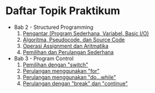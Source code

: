 # Daftar Topik Praktikum

- Bab 2 - Structured Programming
    1. [Pengantar (Program Sederhana, Variabel, Basic I/O)](Bab2-StructuredProgramming/1-PengantarProgramSederhanaVariabel.md)
    2. [Algoritma, Pseudocode, dan Source Code](Bab2-StructuredProgramming/2-AlgoritmaPseudocodeSourcecode.md)
    3. [Operasi Assignment dan Aritmatika](Bab2-StructuredProgramming/3-OperasiAssignmentDanAritmatika.md)
    4. [Pemilihan dan Perulangan Sederhana](Bab2-StructuredProgramming/4-PemilihanPerulangan.md)
- Bab 3 - Program Control
	1. [Pemilihan dengan "switch"](Bab3-ProgramControl/1-PemilihanDenganSwitch.md)
	2. [Perulangan menggunakan "for"](#)
	3. [Perulangan menggunakan "do...while"](#)
	4. [Perulangan dengan "break" dan "continue"](#)
